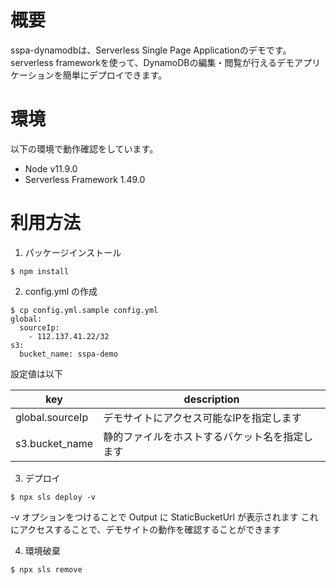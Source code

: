 # 概要

sspa-dynamodbは、Serverless Single Page Applicationのデモです。
serverless frameworkを使って、DynamoDBの編集・閲覧が行えるデモアプリケーションを簡単にデプロイできます。

# 環境

以下の環境で動作確認をしています。

- Node v11.9.0
- Serverless Framework 1.49.0

# 利用方法

1. パッケージインストール

```
$ npm install
```

2. config.yml の作成

```
$ cp config.yml.sample config.yml
global:
  sourceIp:
    - 112.137.41.22/32
s3:
  bucket_name: sspa-demo
```

設定値は以下

| key | description |
| --- | --- |
| global.sourceIp | デモサイトにアクセス可能なIPを指定します |
| s3.bucket_name | 静的ファイルをホストするバケット名を指定します |

3. デプロイ


```
$ npx sls deploy -v
```

-v オプションをつけることで Output に StaticBucketUrl が表示されます
これにアクセスすることで、デモサイトの動作を確認することができます

4. 環境破棄

```
$ npx sls remove
```
